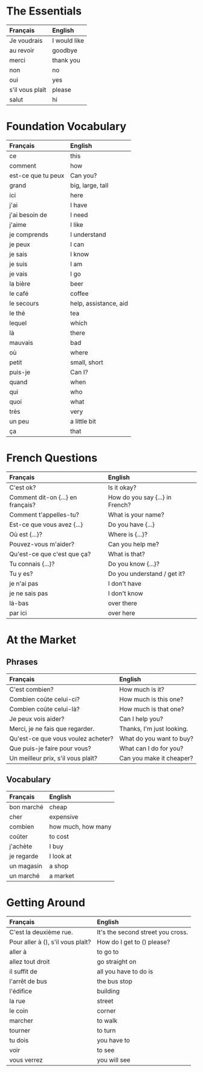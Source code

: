 # The Essentials

| **Français**    | **English**   |
|:----------------|:--------------|
| Je voudrais     | I would like  |
| au revoir       | goodbye       |
| merci           | thank you     |
| non             | no            |
| oui             | yes           |
| s'il vous plaît | please        |
| salut           | hi            |

# Foundation Vocabulary

| **Français**       | **English**           |
|:-------------------|:----------------------|
| ce                 | this                  |
| comment            | how                   |
| est-ce que tu peux | Can you?              |
| grand              | big, large, tall      |
| ici                | here                  |
| j'ai               | I have                |
| j'ai besoin de     | I need                |
| j'aime             | I like                |
| je comprends       | I understand          |
| je peux            | I can                 |
| je sais            | I know                |
| je suis            | I am                  |
| je vais            | I go                  |
| la bière           | beer                  |
| le café            | coffee                |
| le secours         | help, assistance, aid |
| le thé             | tea                   |
| lequel             | which                 |
| là                 | there                 |
| mauvais            | bad                   |
| où                 | where                 |
| petit              | small, short          |
| puis-je            | Can I?                |
| quand              | when                  |
| qui                | who                   |
| quoi               | what                  |
| très               | very                  |
| un peu             | a little bit          |
| ça                 | that                  |

# French Questions

| **Français**                      | **English**                     |
|:----------------------------------|:--------------------------------|
| C'est ok?                         | Is it okay?                     |
| Comment dit-on {...} en français? | How do you say {...} in French? |
| Comment t'appelles-tu?            | What is your name?              |
| Est-ce que vous avez {...}        | Do you have {...}               |
| Où est {...}?                     | Where is {...}?                 |
| Pouvez-vous m'aider?              | Can you help me?                |
| Qu'est-ce que c'est que ça?       | What is that?                   |
| Tu connais {...}?                 | Do you know {...}?              |
| Tu y es?                          | Do you understand / get it?     |
| je n'ai pas                       | I don't have                    |
| je ne sais pas                    | I don't know                    |
| là-bas                            | over there                      |
| par ici                           | over here                       |

# At the Market

## Phrases

| **Français**                       | **English**               |
|:-----------------------------------|:--------------------------|
| C'est combien?                     | How much is it?           |
| Combien coûte celui-ci?            | How much is this one?     |
| Combien coûte celui-là?            | How much is that one?     |
| Je peux vois aider?                | Can I help you?           |
| Merci, je ne fais que regarder.    | Thanks, I'm just looking. |
| Qu'est-ce que vous voulez acheter? | What do you want to buy?  |
| Que puis-je faire pour vous?       | What can I do for you?    |
| Un meilleur prix, s'il vous plaît? | Can you make it cheaper?  |

## Vocabulary

| **Français**   | **English**        |
|:---------------|:-------------------|
| bon marché     | cheap              |
| cher           | expensive          |
| combien        | how much, how many |
| coûter         | to cost            |
| j'achète       | I buy              |
| je regarde     | I look at          |
| un magasin     | a shop             |
| un marché      | a market           |

# Getting Around

| **Français**                      | **English**                       |
|:----------------------------------|:----------------------------------|
| C'est la deuxième rue.            | It's the second street you cross. |
| Pour aller à (), s'il vous plaît? | How do I get to () please?        |
| aller à                           | to go to                          |
| allez tout droit                  | go straight on                    |
| il suffit de                      | all you have to do is             |
| l'arrêt de bus                    | the bus stop                      |
| l'édifice                         | building                          |
| la rue                            | street                            |
| le coin                           | corner                            |
| marcher                           | to walk                           |
| tourner                           | to turn                           |
| tu dois                           | you have to                       |
| voir                              | to see                            |
| vous verrez                       | you will see                      |